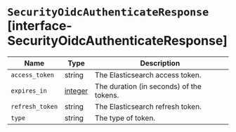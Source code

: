 # `SecurityOidcAuthenticateResponse` [interface-SecurityOidcAuthenticateResponse]

| Name | Type | Description |
| - | - | - |
| `access_token` | string | The Elasticsearch access token. |
| `expires_in` | [integer](./integer.md) | The duration (in seconds) of the tokens. |
| `refresh_token` | string | The Elasticsearch refresh token. |
| `type` | string | The type of token. |
